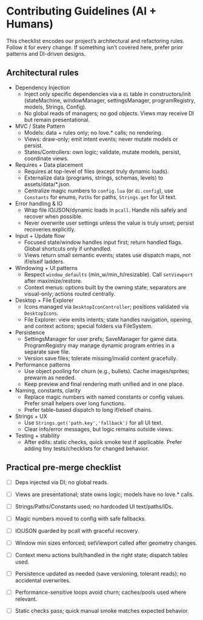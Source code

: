 # Contributing Guidelines (AI + Humans)

This checklist encodes our project’s architectural and refactoring rules. Follow it for every change. If something isn’t covered here, prefer prior patterns and DI-driven designs.

## Architectural rules

- Dependency Injection
  - Inject only specific dependencies via a `di` table in constructors/init (stateMachine, windowManager, settingsManager, programRegistry, models, Strings, Config).
  - No global reads of managers; no god objects. Views may receive DI but remain presentational.
- MVC / State Pattern
  - Models: data + rules only; no love.* calls; no rendering.
  - Views: draw-only; emit intent events; never mutate models or persist.
  - States/Controllers: own logic; validate, mutate models, persist, coordinate views.
- Requires + Data placement
  - Requires at top-level of files (except truly dynamic loads).
  - Externalize data (programs, strings, schemas, levels) to assets/data/*.json.
  - Centralize magic numbers to `config.lua` (or `di.config`), use `Constants` for enums, `Paths` for paths, `Strings.get` for UI text.
- Error handling & IO
  - Wrap file IO/JSON/dynamic loads in `pcall`. Handle nils safely and recover when possible.
  - Never overwrite user settings unless the value is truly unset; persist recoveries explicitly.
- Input + Update flow
  - Focused state/window handles input first; return handled flags. Global shortcuts only if unhandled.
  - Views return small semantic events; states use dispatch maps, not if/elseif ladders.
- Windowing + UI patterns
  - Respect `window_defaults` (min_w/min_h/resizable). Call `setViewport` after maximize/restore.
  - Context menus: options built by the owning state; separators are visual-only; actions routed centrally.
- Desktop + File Explorer
  - Icons managed via `DesktopIconController`; positions validated via `DesktopIcons`.
  - File Explorer: view emits intents; state handles navigation, opening, and context actions; special folders via FileSystem.
- Persistence
  - SettingsManager for user prefs; SaveManager for game data. ProgramRegistry may manage dynamic program entries in a separate save file.
  - Version save files; tolerate missing/invalid content gracefully.
- Performance patterns
  - Use object pooling for churn (e.g., bullets). Cache images/sprites; prewarm as needed.
  - Keep preview and final rendering math unified and in one place.
- Naming, constants, clarity
  - Replace magic numbers with named constants or config values. Prefer small helpers over long functions.
  - Prefer table-based dispatch to long if/elseif chains.
- Strings + UX
  - Use `Strings.get('path.key','fallback')` for all UI text.
  - Clear info/error messages, but logic remains outside views.
- Testing + stability
  - After edits: static checks, quick smoke test if applicable. Prefer adding tiny tests/checklists for changed behavior.

## Practical pre-merge checklist

- [ ] Deps injected via DI; no global reads.
- [ ] Views are presentational; state owns logic; models have no love.* calls.
- [ ] Strings/Paths/Constants used; no hardcoded UI text/paths/IDs.
- [ ] Magic numbers moved to config with safe fallbacks.
- [ ] IO/JSON guarded by pcall with graceful recovery.
- [ ] Window min sizes enforced; setViewport called after geometry changes.
- [ ] Context menu actions built/handled in the right state; dispatch tables used.
- [ ] Persistence updated as needed (save versioning, tolerant reads); no accidental overwrites.
- [ ] Performance-sensitive loops avoid churn; caches/pools used where relevant.
- [ ] Static checks pass; quick manual smoke matches expected behavior.

